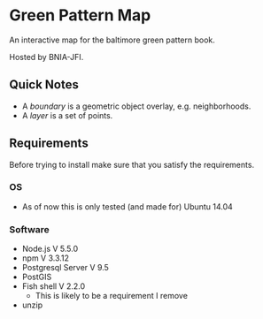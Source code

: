 # Green Pattern Map

An interactive map for the baltimore green pattern book.

Hosted by BNIA-JFI.

## Quick Notes

- A *boundary* is a geometric object overlay, e.g. neighborhoods.
- A *layer* is a set of points.

## Requirements

Before trying to install make sure that you satisfy the requirements.

### OS

- As of now this is only tested (and made for) Ubuntu 14.04

### Software

- Node.js V 5.5.0
- npm V 3.3.12
- Postgresql Server V 9.5
- PostGIS
- Fish shell V 2.2.0
  - This is likely to be a requirement I remove
- unzip
